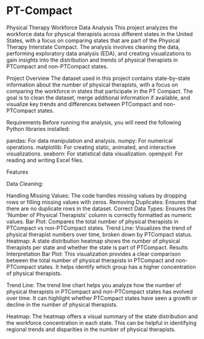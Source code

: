 # PT-Compact
Physical Therapy Workforce Data Analysis
This project analyzes the workforce data for physical therapists across different states in the United States, with a focus on comparing states that are part of the Physical Therapy Interstate Compact. The analysis involves cleaning the data, performing exploratory data analysis (EDA), and creating visualizations to gain insights into the distribution and trends of physical therapists in PTCompact and non-PTCompact states.

Project Overview
The dataset used in this project contains state-by-state information about the number of physical therapists, with a focus on comparing the workforce in states that participate in the PT Compact. The goal is to clean the dataset, merge additional information if available, and visualize key trends and differences between PTCompact and non-PTCompact states.

Requirements
Before running the analysis, you will need the following Python libraries installed:

pandas: For data manipulation and analysis.
numpy: For numerical operations.
matplotlib: For creating static, animated, and interactive visualizations.
seaborn: For statistical data visualization.
openpyxl: For reading and writing Excel files.

Features

Data Cleaning:

Handling Missing Values: The code handles missing values by dropping rows or filling missing values with zeros.
Removing Duplicates: Ensures that there are no duplicate rows in the dataset.
Correct Data Types: Ensures the 'Number of Physical Therapists' column is correctly formatted as numeric values.
Bar Plot: Compares the total number of physical therapists in PTCompact vs non-PTCompact states.
Trend Line: Visualizes the trend of physical therapist numbers over time, broken down by PTCompact status.
Heatmap: A state distribution heatmap shows the number of physical therapists per state and whether the state is part of PTCompact.
Results Interpretation
Bar Plot: This visualization provides a clear comparison between the total number of physical therapists in PTCompact and non-PTCompact states. It helps identify which group has a higher concentration of physical therapists.

Trend Line: The trend line chart helps you analyze how the number of physical therapists in PTCompact and non-PTCompact states has evolved over time. It can highlight whether PTCompact states have seen a growth or decline in the number of physical therapists.

Heatmap: The heatmap offers a visual summary of the state distribution and the workforce concentration in each state. This can be helpful in identifying regional trends and disparities in the number of physical therapists.
